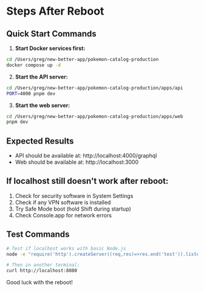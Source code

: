 # Steps After Reboot

## Quick Start Commands

1. **Start Docker services first:**
```bash
cd /Users/greg/new-better-app/pokemon-catalog-production
docker compose up -d
```

2. **Start the API server:**
```bash
cd /Users/greg/new-better-app/pokemon-catalog-production/apps/api
PORT=4000 pnpm dev
```

3. **Start the web server:**
```bash
cd /Users/greg/new-better-app/pokemon-catalog-production/apps/web
pnpm dev
```

## Expected Results
- API should be available at: http://localhost:4000/graphql
- Web should be available at: http://localhost:3000

## If localhost still doesn't work after reboot:
1. Check for security software in System Settings
2. Check if any VPN software is installed
3. Try Safe Mode boot (hold Shift during startup)
4. Check Console.app for network errors

## Test Commands
```bash
# Test if localhost works with basic Node.js
node -e "require('http').createServer((req,res)=>res.end('test')).listen(8080,'localhost',()=>console.log('Listening on :8080'))"

# Then in another terminal:
curl http://localhost:8080
```

Good luck with the reboot!